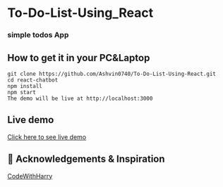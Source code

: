 # To-Do-List-Using_React

### simple todos App

## How to get it in your PC&Laptop
```
git clone https://github.com/Ashvin0740/To-Do-List-Using-React.git
cd react-chatbot
npm install
npm start
The demo will be live at http://localhost:3000
```
## Live demo

[Click here to see live demo](https://to-dos-list.netlify.app/)


## 🎉 Acknowledgements & Inspiration

[CodeWithHarry](https://www.youtube.com/watch?v=RGKi6LSPDLU)
